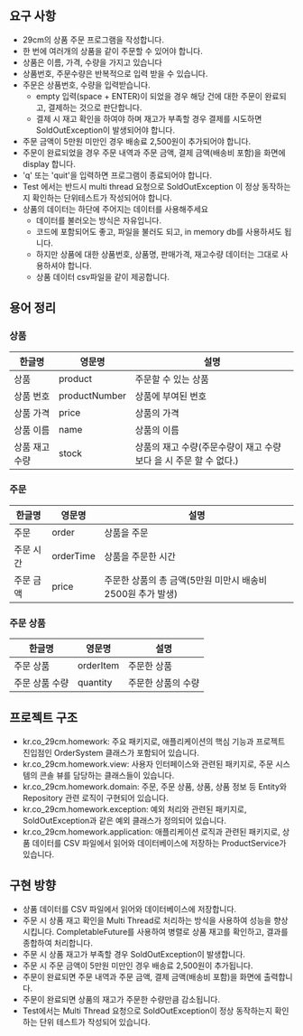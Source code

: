 ## 요구 사항

- 29cm의 상품 주문 프로그램을 작성합니다.
- 한 번에 여러개의 상품을 같이 주문할 수 있어야 합니다.
- 상품은 이름, 가격, 수량을 가지고 있습니다
- 상품번호, 주문수량은 반복적으로 입력 받을 수 있습니다.
- 주문은 상품번호, 수량을 입력받습니다.
    - empty 입력(space + ENTER)이 되었을 경우 해당 건에 대한 주문이 완료되고, 결제하는 것으로 판단합니다.
    - 결제 시 재고 확인을 하여야 하며 재고가 부족할 경우 결제를 시도하면 SoldOutException이 발생되어야 합니다.
- 주문 금액이 5만원 미만인 경우 배송료 2,500원이 추가되어야 합니다.
- 주문이 완료되었을 경우 주문 내역과 주문 금액, 결제 금액(배송비 포함)을 화면에 display 합니다.
- 'q' 또는 'quit'을 입력하면 프로그램이 종료되어야 합니다.
- Test 에서는 반드시 multi thread 요청으로 SoldOutException 이 정상 동작하는지 확인하는 단위테스트가 작성되어야 합니다.
- 상품의 데이터는 하단에 주어지는 데이터를 사용해주세요
    - 데이터를 불러오는 방식은 자유입니다.
    - 코드에 포함되어도 좋고, 파일을 불러도 되고, in memory db를 사용하셔도 됩니다.
    - 하지만 상품에 대한 상품번호, 상품명, 판매가격, 재고수량 데이터는 그대로 사용하셔야 합니다.
    - 상품 데이터 csv파일을 같이 제공합니다.


## 용어 정리

### 상품

| 한글명      | 영문명           | 설명                                      |
|----------|---------------|-----------------------------------------|
| 상품       | product       | 주문할 수 있는 상품                             |
| 상품 번호    | productNumber | 상품에 부여된 번호                       |
| 상품 가격    | price         | 상품의 가격                                  |
| 상품 이름    | name          | 상품의 이름                                  |
| 상품 재고 수량 | stock         | 상품의 재고 수량(주문수량이 재고 수량보다 을 시 주문 할 수 없다.) |

### 주문

| 한글명      | 영문명       | 설명                                    |
|----------|-----------|---------------------------------------|
| 주문       | order     | 상품을 주문                                |
| 주문 시간    | orderTime | 상품을 주문한 시간                            |
| 주문 금액    | price     | 주문한 상품의 총 금액(5만원 미만시 배송비 2500원 추가 발생) |

### 주문 상품

| 한글명      | 영문명       | 설명        |
|----------|-----------|-----------|
| 주문 상품    | orderItem | 주문한 상품    |
| 주문 상품 수량 | quantity  | 주문한 상품의 수량 |




## 프로젝트 구조
 - kr.co_29cm.homework: 주요 패키지로, 애플리케이션의 핵심 기능과 프로젝트 진입점인 OrderSystem 클래스가 포함되어 있습니다.
 - kr.co_29cm.homework.view: 사용자 인터페이스와 관련된 패키지로, 주문 시스템의 콘솔 뷰를 담당하는 클래스들이 있습니다.
 - kr.co_29cm.homework.domain: 주문, 주문 상품, 상품, 상품 정보 등 Entity와 Repository 관련 로직이 구현되어 있습니다.
 - kr.co_29cm.homework.exception: 예외 처리와 관련된 패키지로, SoldOutException과 같은 예외 클래스가 정의되어 있습니다.
 - kr.co_29cm.homework.application: 애플리케이션 로직과 관련된 패키지로, 상품 데이터를 CSV 파일에서 읽어와 데이터베이스에 저장하는 ProductService가 있습니다.

## 구현 방향
 - 상품 데이터를 CSV 파일에서 읽어와 데이터베이스에 저장합니다.
 - 주문 시 상품 재고 확인을 Multi Thread로 처리하는 방식을 사용하여 성능을 향상시킵니다. CompletableFuture를 사용하여 병렬로 상품 재고를 확인하고, 결과를 종합하여 처리합니다.
 - 주문 시 상품 재고가 부족할 경우 SoldOutException이 발생합니다.
 - 주문 시 주문 금액이 5만원 미만인 경우 배송료 2,500원이 추가됩니다.
 - 주문이 완료되면 주문 내역과 주문 금액, 결제 금액(배송비 포함)을 화면에 출력합니다.
 - 주문이 완료되면 상품의 재고가 주문한 수량만큼 감소됩니다.
 - Test에서는 Multi Thread 요청으로 SoldOutException이 정상 동작하는지 확인하는 단위 테스트가 작성되어 있습니다.
